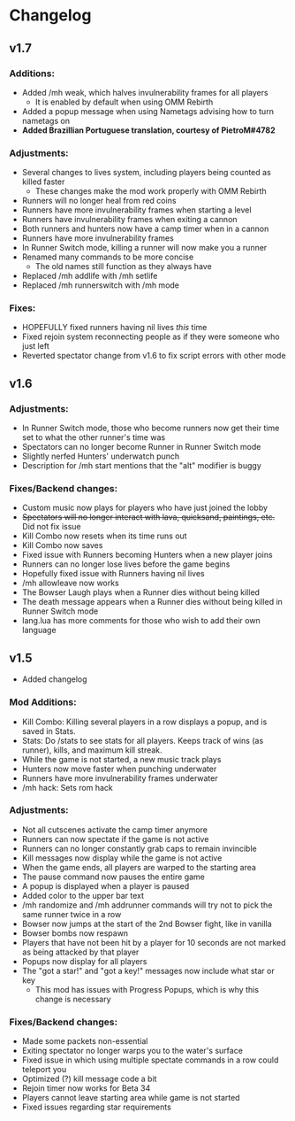 # Changelog
## v1.7
### Additions:
  - Added /mh weak, which halves invulnerability frames for all players
    - It is enabled by default when using OMM Rebirth
  - Added a popup message when using Nametags advising how to turn nametags on
  - **Added Brazillian Portuguese translation, courtesy of PietroM#4782**
### Adjustments:
  - Several changes to lives system, including players being counted as killed faster
    - These changes make the mod work properly with OMM Rebirth
  - Runners will no longer heal from red coins
  - Runners have more invulnerability frames when starting a level
  - Runners have invulnerability frames when exiting a cannon
  - Both runners and hunters now have a camp timer when in a cannon
  - Runners have more invulnerability frames
  - In Runner Switch mode, killing a runner will now make you a runner
  - Renamed many commands to be more concise
    - The old names still function as they always have
  - Replaced /mh addlife with /mh setlife
  - Replaced /mh runnerswitch with /mh mode
### Fixes:
  - HOPEFULLY fixed runners having nil lives _this_ time
  - Fixed rejoin system reconnecting people as if they were someone who just left
  - Reverted spectator change from v1.6 to fix script errors with other mode

## v1.6
### Adjustments:
  - In Runner Switch mode, those who become runners now get their time set to what the other runner's time was
  - Spectators can no longer become Runner in Runner Switch mode
  - Slightly nerfed Hunters' underwatch punch
  - Description for /mh start mentions that the "alt" modifier is buggy
### Fixes/Backend changes:
  - Custom music now plays for players who have just joined the lobby
  - ~~Spectators will no longer interact with lava, quicksand, paintings, etc.~~ Did not fix issue
  - Kill Combo now resets when its time runs out
  - Kill Combo now saves
  - Fixed issue with Runners becoming Hunters when a new player joins
  - Runners can no longer lose lives before the game begins
  - Hopefully fixed issue with Runners having nil lives
  - /mh allowleave now works
  - The Bowser Laugh plays when a Runner dies without being killed
  - The death message appears when a Runner dies without being killed in Runner Switch mode
  - lang.lua has more comments for those who wish to add their own language

## v1.5
- Added changelog

### Mod Additions:
  - Kill Combo: Killing several players in a row displays a popup, and is saved in Stats.
  - Stats: Do /stats to see stats for all players. Keeps track of wins (as runner), kills, and maximum kill streak.
  - While the game is not started, a new music track plays
  - Hunters now move faster when punching underwater
  - Runners have more invulnerability frames underwater
  - /mh hack: Sets rom hack
### Adjustments:
  - Not all cutscenes activate the camp timer anymore
  - Runners can now spectate if the game is not active
  - Runners can no longer constantly grab caps to remain invincible
  - Kill messages now display while the game is not active
  - When the game ends, all players are warped to the starting area
  - The pause command now pauses the entire game
  - A popup is displayed when a player is paused
  - Added color to the upper bar text
  - /mh randomize and /mh addrunner commands will try not to pick the same runner twice in a row
  - Bowser now jumps at the start of the 2nd Bowser fight, like in vanilla
  - Bowser bombs now respawn
  - Players that have not been hit by a player for 10 seconds are not marked as being attacked by that player
  - Popups now display for all players
  - The "got a star!" and "got a key!" messages now include what star or key
    - This mod has issues with Progress Popups, which is why this change is necessary
### Fixes/Backend changes:
  - Made some packets non-essential
  - Exiting spectator no longer warps you to the water's surface
  - Fixed issue in which using multiple spectate commands in a row could teleport you
  - Optimized (?) kill message code a bit
  - Rejoin timer now works for Beta 34
  - Players cannot leave starting area while game is not started
  - Fixed issues regarding star requirements
